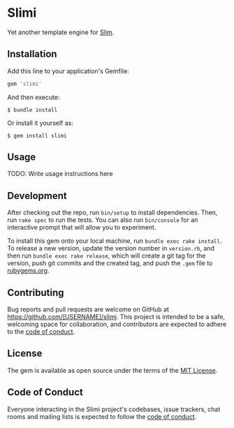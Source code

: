 # Slimi

Yet another template engine for [Slim](https://github.com/slim-template/slim).

## Installation

Add this line to your application's Gemfile:

```ruby
gem 'slimi'
```

And then execute:

    $ bundle install

Or install it yourself as:

    $ gem install slimi

## Usage

TODO: Write usage instructions here

## Development

After checking out the repo, run `bin/setup` to install dependencies. Then, run `rake spec` to run the tests. You can also run `bin/console` for an interactive prompt that will allow you to experiment.

To install this gem onto your local machine, run `bundle exec rake install`. To release a new version, update the version number in `version.rb`, and then run `bundle exec rake release`, which will create a git tag for the version, push git commits and the created tag, and push the `.gem` file to [rubygems.org](https://rubygems.org).

## Contributing

Bug reports and pull requests are welcome on GitHub at https://github.com/[USERNAME]/slimi. This project is intended to be a safe, welcoming space for collaboration, and contributors are expected to adhere to the [code of conduct](https://github.com/[USERNAME]/slimi/blob/main/CODE_OF_CONDUCT.md).

## License

The gem is available as open source under the terms of the [MIT License](https://opensource.org/licenses/MIT).

## Code of Conduct

Everyone interacting in the Slimi project's codebases, issue trackers, chat rooms and mailing lists is expected to follow the [code of conduct](https://github.com/[USERNAME]/slimi/blob/main/CODE_OF_CONDUCT.md).
